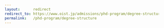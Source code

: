 ```yaml
---
layout:      redirect
redirect_to: https://www.oist.jp/admissions/phd-program/degree-structure
permalink:   /phd-program/degree-structure
---
```

